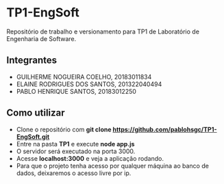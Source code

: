 # TP1-EngSoft
Repositório de trabalho e versionamento para TP1 de Laboratório de Engenharia de Software.
## Integrantes
 - GUILHERME NOGUEIRA COELHO, 20183011834
 - ELAINE RODRIGUES DOS SANTOS, 201322040494
 - PABLO HENRIQUE SANTOS, 20183012250

## Como utilizar

- Clone o repositório com **git clone https://github.com/pablohsgc/TP1-EngSoft.git**
- Entre na pasta **TP1** e execute **node app.js**
- O servidor será executado na porta 3000.
- Acesse **localhost:3000** e veja a aplicação rodando.
- Para que o projeto tenha acesso por qualquer máquina ao banco de dados, deixaremos o acesso livre por ip.
